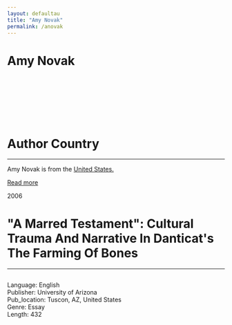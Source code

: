 ```yaml
---
layout: defaultau
title: "Amy Novak"
permalink: /anovak
---
```

<!-- partial:index.partial.html -->
<div class="content">
    <h1>Amy Novak</h1>
    <div class="quote">
        <div><img src="" class="logo"></div>
    </div>
    <div class="timeline">
        <div style="padding-bottom:100px;"></div>
        <div class="block">
            <div class="date right"><p class="right"></p></div>
            <div class="dot"></div>
            <div class="left first">
            <div class="author_country">
                <h1>Author Country</h1><hr>
            <div class="aclocation"><p>Amy Novak is from the <a href="http://localhost:4000/1">United States.</a></p></div>
              <div class="acreadmore">  <a href="" target="_blank">Read more</a> </div>
            </div>
            </div>
        </div>
         <div class="block">
            <div class="date left"><p class="left">2006</p></div>
            <div class="dot"></div>
            <div class="right">
                <h1>"A Marred Testament": Cultural Trauma And Narrative In Danticat's The Farming Of Bones</h1><hr>
                <p><img src=""></p>
                <p>
                Language: English<br/>
                Publisher: University of Arizona<br/>
                Pub_location: Tuscon, AZ, United States<br/>
                Genre: Essay<br/>
                Length: 432 <br/>                   </p>
            </div>
        </div>
